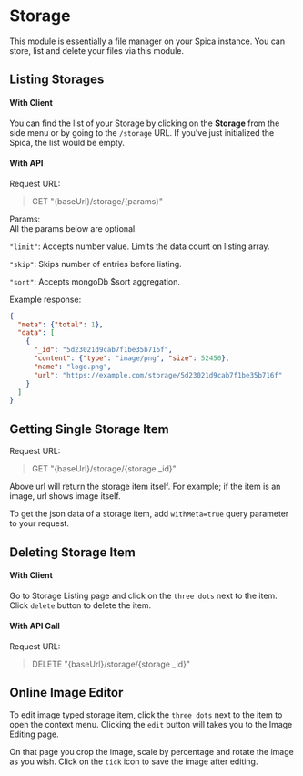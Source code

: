 # Storage

This module is essentially a file manager on your Spica instance. You can store, list and delete your files via this module.

## Listing Storages

#### With Client

You can find the list of your Storage by clicking on the **Storage** from the side menu or by going to the `/storage` URL. If you've just initialized the Spica, the list would be empty.

#### With API

Request URL:

> GET "{baseUrl}/storage/{params}"

Params:  
All the params below are optional.

`"limit"`: Accepts number value. Limits the data count on listing array.

`"skip"`: Skips number of entries before listing.

`"sort"`: Accepts mongoDb \$sort aggregation.

Example response:

```json
{
  "meta": {"total": 1},
  "data": [
    {
      "_id": "5d23021d9cab7f1be35b716f",
      "content": {"type": "image/png", "size": 52450},
      "name": "logo.png",
      "url": "https://example.com/storage/5d23021d9cab7f1be35b716f"
    }
  ]
}
```

## Getting Single Storage Item

Request URL:

> GET "{baseUrl}/storage/{storage _id}"

Above url will return the storage item itself. For example; if the item is an image, url shows image itself. 

To get the json data of a storage item, add `withMeta=true` query parameter to your request.


## Deleting Storage Item

#### With Client

Go to Storage Listing page and click on the `three dots` next to the item. Click `delete` button to delete the item.

#### With API Call

Request URL:

> DELETE "{baseUrl}/storage/{storage _id}"

## Online Image Editor

To edit image typed storage item, click the `three dots` next to the item to open the context menu. Clicking the `edit` button will takes you to the Image Editing page. 

On that page you crop the image, scale by percentage and rotate the image as you wish. Click on the `tick` icon to save the image after editing. 